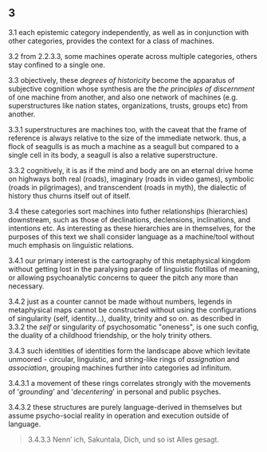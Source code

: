 ## 3

3.1 each epistemic category independently, as well as in conjunction with other categories, provides the context for a class of machines.


3.2 from 2.2.3.3, some machines operate across multiple categories, others stay confined to a single one.


3.3 objectively, these _degrees of historicity_ become the apparatus of subjective cognition whose synthesis are the _the principles of discernment_ of one machine from another, and also one network of machines (e.g. superstructures like nation states, organizations, trusts, groups etc) from another.

3.3.1 superstructures are machines too, with the caveat that the frame of reference is always relative to the size of the immediate network. thus, a flock of seagulls is as much a machine as a seagull but compared to a single cell in its body, a seagull is also a relative superstructure.

3.3.2 cognitively, it is as if the mind and body are on an eternal drive home on highways both real (roads), imaginary (roads in video games), symbolic (roads in pilgrimages), and transcendent (roads in myth), the dialectic of history thus churns itself out of itself.


3.4 these categories sort machines into futher relationships (hierarchies) downstream, such as those of declinations, declensions, inclinations, and intentions etc. As interesting as these hierarchies are in themselves, for the purposes of this text we shall consider language as a machine/tool without much emphasis on linguistic relations. 

3.4.1 our primary interest is the cartography of this metaphysical kingdom without getting lost in the paralysing parade of linguistic flotillas of meaning, or allowing psychoanalytic concerns to queer the pitch any more than necessary.

3.4.2 just as a counter cannot be made without numbers, legends in metaphysical maps cannot be constructed without using the configurations of singularity (self, identity...), duality, trinity and so on. as described in 3.3.2 the _self_ or singularity of psychosomatic "oneness", is one such config, the duality of a childhood friendship, or the holy trinity others.

3.4.3 such identities of identities form the landscape above which levitate unmoored - circular, linguistic, and string-like rings of _assignation_ and _association_, grouping machines further into categories ad infinitum.

3.4.3.1 a movement of these rings correlates strongly with the movements of '_grounding_' and '_decentering_' in personal and public psyches.

3.4.3.2 these structures are purely language-derived in themselves but assume psycho-social reality in operation and execution outside of language.

> 3.4.3.3 Nenn’ ich, Sakuntala, Dich, und so ist Alles gesagt.